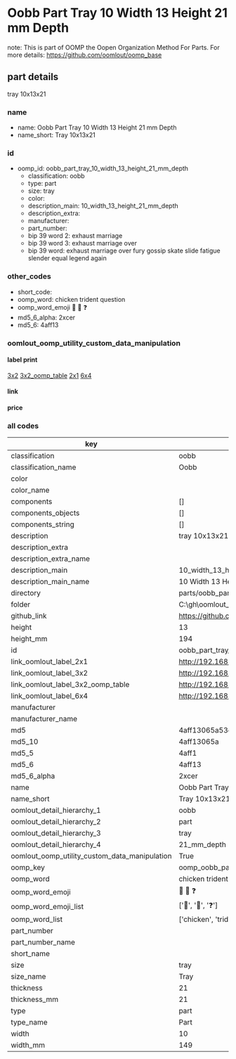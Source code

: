 # Oobb Part Tray 10 Width 13 Height 21 mm Depth  

note: This is part of OOMP the Oopen Organization Method For Parts. For more details: https://github.com/oomlout/oomp_base

##  part details
  



tray 10x13x21



### name
* name: Oobb Part Tray 10 Width 13 Height 21 mm Depth
* name_short: Tray 10x13x21 
### id
* oomp_id: oobb_part_tray_10_width_13_height_21_mm_depth
  * classification: oobb
  * type: part
  * size: tray
  * color: 
  * description_main: 10_width_13_height_21_mm_depth
  * description_extra: 
  * manufacturer: 
  * part_number: 
  * bip 39 word 2: exhaust marriage
  * bip 39 word 3: exhaust marriage over
  * bip 39 word: exhaust marriage over fury gossip skate slide fatigue slender equal legend again

### other_codes
* short_code: 
* oomp_word: chicken trident question
* oomp_word_emoji :chicken: :trident: :question:
* md5_6_alpha: 2xcer
* md5_6: 4aff13






### oomlout_oomp_utility_custom_data_manipulation
#### label print
[3x2](http://192.168.1.245:1112/?label=oomp%202xcer)
[3x2_oomp_table](http://192.168.1.108:1112/?label=oomp%202xcer)
[2x1](http://192.168.1.242:1112/?label=oomp%202xcer)
[6x4](http://192.168.1.55:1112/?label=oomp%202xcer)    

#### link

                              

#### price







### all codes 
| key | value |  
| --- | --- |  
| classification | oobb |  
| classification_name | Oobb |  
| color |  |  
| color_name |  |  
| components | [] |  
| components_objects | [] |  
| components_string | [] |  
| description | tray 10x13x21 |  
| description_extra |  |  
| description_extra_name |  |  
| description_main | 10_width_13_height_21_mm_depth |  
| description_main_name | 10 Width 13 Height 21 mm Depth |  
| directory | parts/oobb_part_tray_10_width_13_height_21_mm_depth |  
| folder | C:\gh\oomlout_oobb_version_4_generated_parts\parts\oobb_part_tray_10_width_13_height_21_mm_depth |  
| github_link | https://github.com/oomlout/oomlout_oomp_part_src/tree/main/parts/oobb_part_tray_10_width_13_height_21_mm_depth |  
| height | 13 |  
| height_mm | 194 |  
| id | oobb_part_tray_10_width_13_height_21_mm_depth |  
| link_oomlout_label_2x1 | http://192.168.1.242:1112/?label=oomp%202xcer |  
| link_oomlout_label_3x2 | http://192.168.1.245:1112/?label=oomp%202xcer |  
| link_oomlout_label_3x2_oomp_table | http://192.168.1.108:1112/?label=oomp%202xcer |  
| link_oomlout_label_6x4 | http://192.168.1.55:1112/?label=oomp%202xcer |  
| manufacturer |  |  
| manufacturer_name |  |  
| md5 | 4aff13065a53d973283275e73be2127b |  
| md5_10 | 4aff13065a |  
| md5_5 | 4aff1 |  
| md5_6 | 4aff13 |  
| md5_6_alpha | 2xcer |  
| name | Oobb Part Tray 10 Width 13 Height 21 mm Depth |  
| name_short | Tray 10x13x21  |  
| oomlout_detail_hierarchy_1 | oobb |  
| oomlout_detail_hierarchy_2 | part |  
| oomlout_detail_hierarchy_3 | tray |  
| oomlout_detail_hierarchy_4 | 21_mm_depth |  
| oomlout_oomp_utility_custom_data_manipulation | True |  
| oomp_key | oomp_oobb_part_tray_10_width_13_height_21_mm_depth |  
| oomp_word | chicken trident question |  
| oomp_word_emoji | :chicken: :trident: :question: |  
| oomp_word_emoji_list | [':chicken:', ':trident:', ':question:'] |  
| oomp_word_list | ['chicken', 'trident', 'question'] |  
| part_number |  |  
| part_number_name |  |  
| short_name |  |  
| size | tray |  
| size_name | Tray |  
| thickness | 21 |  
| thickness_mm | 21 |  
| type | part |  
| type_name | Part |  
| width | 10 |  
| width_mm | 149 |  
